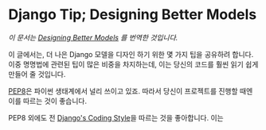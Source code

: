 # Django Tip; Designing Better Models

_이 문서는 [Designing Better Models](https://simpleisbetterthancomplex.com/tips/2018/02/10/django-tip-22-designing-better-models.html)
를 번역한 것입니다._

이 글에서는, 더 나은 Django 모델을 디자인 하기 위한 몇 가지 팁을 공유하려 합니다.
이중 명명법에 관련된 팁이 많은 비중을 차지하는데, 이는 당신의 코드를 훨씬 읽기 쉽게 만들어 줄 것입니다.

[PEP8](https://www.python.org/dev/peps/pep-0008/)은 파이썬 생태계에서 널리 쓰이고 있죠. 
따라서 당신이 프로젝트를 진행할 때엔 이를 따르는 것이 좋습니다.

PEP8 외에도 전 [Django's Coding Style](https://docs.djangoproject.com/en/dev/internals/contributing/writing-code/coding-style/)을 따르는 것을 좋아합니다. 이는 